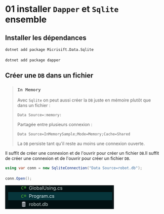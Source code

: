 # 01 installer `Dapper` et `Sqlite` ensemble



## Installer les dépendances

```bash
dotnet add package Micrisift.Data.Sqlite

dotnet add package dapper
```





## Créer une `DB` dans un fichier

> ### `In Memory`
>
> Avec `Sqlite` on peut aussi créer la `DB` juste en mémoire plutôt que dans un fichier :
>
> ```cs
> Data Source=:memory:
> ```
>
> Partagée entre plusieurs connexion :
>
> ```cs
> Data Source=InMemorySample;Mode=Memory;Cache=Shared
> ```
>
> La `DB` persiste tant qu'il reste au moins une connexion ouverte.

Il suffit de créer une connexion et de l'ouvrir pour créer un fichier `DB`.Il suffit de créer une connexion et de l'ouvrir pour créer un fichier `DB`.

```cs
using var conn = new SqliteConnection("Data Source=robot.db");

conn.Open();
```

<img src="assets/db-in%20-file-sqlite.png" alt="db-in -file-sqlite" style="zoom:50%;" />